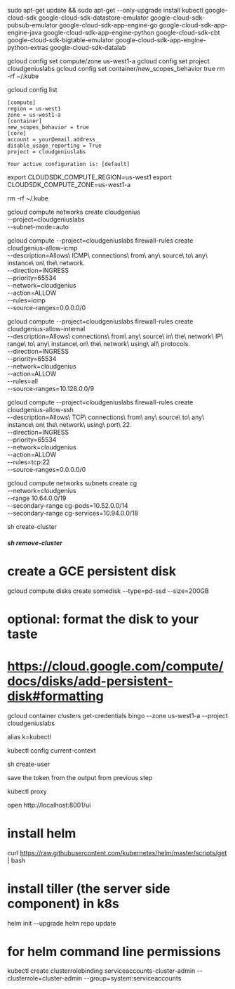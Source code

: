 sudo apt-get update && sudo apt-get --only-upgrade install kubectl google-cloud-sdk google-cloud-sdk-datastore-emulator google-cloud-sdk-pubsub-emulator google-cloud-sdk-app-engine-go google-cloud-sdk-app-engine-java google-cloud-sdk-app-engine-python google-cloud-sdk-cbt google-cloud-sdk-bigtable-emulator google-cloud-sdk-app-engine-python-extras google-cloud-sdk-datalab

gcloud config set compute/zone us-west1-a
gcloud config set project cloudgeniuslabs
gcloud config set container/new_scopes_behavior true
rm -rf ~/.kube

gcloud config list

    [compute]
    region = us-west1
    zone = us-west1-a
    [container]
    new_scopes_behavior = true
    [core]
    account = your@email.address
    disable_usage_reporting = True
    project = cloudgeniuslabs

    Your active configuration is: [default]

export CLOUDSDK_COMPUTE_REGION=us-west1
export CLOUDSDK_COMPUTE_ZONE=us-west1-a

rm -rf ~/.kube

gcloud compute networks create cloudgenius \
    --project=cloudgeniuslabs  \
    --subnet-mode=auto

gcloud compute --project=cloudgeniuslabs firewall-rules create cloudgenius-allow-icmp \
  --description=Allows\ ICMP\ connections\ from\ any\ source\ to\ any\ instance\ on\ the\ network. \
  --direction=INGRESS \
  --priority=65534 \
  --network=cloudgenius \
  --action=ALLOW \
  --rules=icmp \
  --source-ranges=0.0.0.0/0

gcloud compute --project=cloudgeniuslabs firewall-rules create cloudgenius-allow-internal \
  --description=Allows\ connections\ from\ any\ source\ in\ the\ network\ IP\ range\ to\ any\ instance\ on\ the\ network\ using\ all\ protocols. \
  --direction=INGRESS \
  --priority=65534 \
  --network=cloudgenius \
  --action=ALLOW \
  --rules=all \
  --source-ranges=10.128.0.0/9

gcloud compute --project=cloudgeniuslabs firewall-rules create cloudgenius-allow-ssh \
  --description=Allows\ TCP\ connections\ from\ any\ source\ to\ any\ instance\ on\ the\ network\ using\ port\ 22. \
  --direction=INGRESS \
  --priority=65534 \
  --network=cloudgenius \
  --action=ALLOW \
  --rules=tcp:22 \
  --source-ranges=0.0.0.0/0

gcloud compute networks subnets create cg \
    --network=cloudgenius \
    --range 10.64.0.0/19 \
    --secondary-range cg-pods=10.52.0.0/14 \
    --secondary-range cg-services=10.94.0.0/18

sh create-cluster

##### sh remove-cluster

# create a GCE persistent disk
gcloud compute disks create somedisk --type=pd-ssd --size=200GB

# optional: format the disk to your taste
# https://cloud.google.com/compute/docs/disks/add-persistent-disk#formatting

gcloud container clusters get-credentials bingo --zone us-west1-a --project cloudgeniuslabs

alias k=kubectl

kubectl config current-context

sh create-user

save the token from the output from previous step

kubectl proxy

open http://localhost:8001/ui

# install helm
curl https://raw.githubusercontent.com/kubernetes/helm/master/scripts/get | bash

# install tiller (the server side component) in k8s

helm init --upgrade
helm repo update

# for helm command line permissions
kubectl create clusterrolebinding serviceaccounts-cluster-admin  --clusterrole=cluster-admin   --group=system:serviceaccounts
